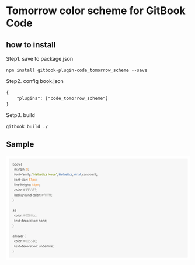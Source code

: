 # Tomorrow color scheme for GitBook Code


## how to install

Step1. save to package.json

```
npm install gitbook-plugin-code_tomorrow_scheme --save
```

Step2. config book.json

```
{
    "plugins": ["code_tomorrow_scheme"]
}
```

Setp3. build

```
gitbook build ./
```

## Sample

![Sample for Tomorrow color scheme](code.png)
